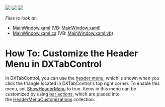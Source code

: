 <!-- default badges list -->
![](https://img.shields.io/endpoint?url=https://codecentral.devexpress.com/api/v1/VersionRange/128642004/15.1.4%2B)
[![](https://img.shields.io/badge/Open_in_DevExpress_Support_Center-FF7200?style=flat-square&logo=DevExpress&logoColor=white)](https://supportcenter.devexpress.com/ticket/details/T327782)
[![](https://img.shields.io/badge/📖_How_to_use_DevExpress_Examples-e9f6fc?style=flat-square)](https://docs.devexpress.com/GeneralInformation/403183)
<!-- default badges end -->
<!-- default file list -->
*Files to look at*:

* [MainWindow.xaml](./CS/DXTabControlExample/MainWindow.xaml) (VB: [MainWindow.xaml](./VB/DXTabControlExample/MainWindow.xaml))
* [MainWindow.xaml.cs](./CS/DXTabControlExample/MainWindow.xaml.cs) (VB: [MainWindow.xaml.vb](./VB/DXTabControlExample/MainWindow.xaml.vb))
<!-- default file list end -->
# How To: Customize the Header Menu in DXTabControl


<p>In DXTabControl, you can use the <a href="https://documentation.devexpress.com/#WPF/CustomDocument7977">header menu</a><u>,</u> which is shown when you click the triangle located in DXTabControl's top right corner. To enable this menu, set <a href="https://documentation.devexpress.com/#WPF/DevExpressXpfCoreTabControlViewBase_ShowHeaderMenutopic">ShowHeaderMenu</a> to true. Items in this menu can be customized by using <a href="https://documentation.devexpress.com/#WPF/CustomDocument7045">bar actions</a><u>,</u> which are placed into the <a href="https://documentation.devexpress.com/#WPF/DevExpressXpfCoreTabControlViewBase_HeaderMenuCustomizationstopic">HeaderMenuCustomizations</a> collection.</p>

<br/>


